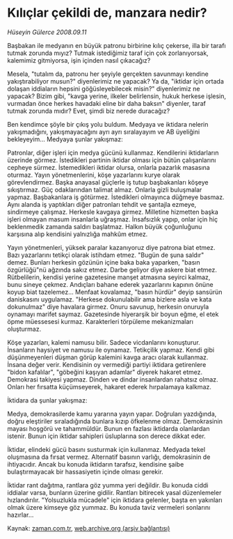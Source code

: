 # Kılıçlar çekildi de, manzara nedir?

*Hüseyin Gülerce 2008.09.11*

<tr><td class="metin" colspan="2" style="padding-top: 20px; padding-left: 5px; padding-right: 10px;">Başbakan ile medyanın en büyük patronu birbirine kılıç çekerse, illa bir tarafı tutmak zorunda mıyız? Tutmak istediğimiz taraf için çok zorlanıyorsak, kalemimiz gitmiyorsa, işin içinden nasıl çıkacağız?</td></tr><tr><td class="metin" colspan="2" style="padding-top: 20px; padding-left: 5px; padding-right: 10px;"><p>Mesela, "tutalım da, patronu her şeyiyle gerçekten savunmayı kendine yakıştırabiliyor musun?" diyenlerimiz ne yapacak? Ya da, "iktidar için ortada dolaşan iddiaların hepsini göğüsleyebilecek misin?" diyenlerimiz ne yapacak? Bizim gibi, "kavga yerine, ilkeler belirlensin, hukuk herkese işlesin, vurmadan önce herkes havadaki eline bir daha baksın" diyenler, taraf tutmak zorunda mıdır? Evet, şimdi biz nerede duracağız?
<p> Ben kendimce şöyle bir çıkış yolu buldum. Medyaya ve iktidara nelerin yakışmadığını, yakışmayacağını ayrı ayrı sıralayayım ve AB üyeliğini bekleyeyim... Medyaya şunlar yakışmaz:
<p> Patronlar, diğer işleri için medya gücünü kullanmaz. Kendilerini iktidarların üzerinde görmez. İstedikleri partinin iktidar olması için bütün çalışanlarını cepheye sürmez. İstemedikleri iktidar olursa, onlarla pazarlık masasına oturmaz. Yayın yönetmenlerini, köşe yazarlarını kurye olarak görevlendirmez. Başka anayasal güçlerle iş tutup başbakanları köşeye sıkıştırmaz. Güç odaklarından talimat almaz. Onlarla gizli buluşmalar yapmaz. Başbakanlara iş götürmez. İstedikleri olmayınca düğmeye basmaz. Aynı alanda iş yaptıkları diğer patronları tehdit ve şantajla ezmeye, sindirmeye çalışmaz. Herkesle kavgaya girmez. Milletine hizmetten başka işleri olmayan masum insanlarla uğraşmaz. İnsafsızlık yapıp, onlar için hiç beklenmedik zamanda saldırı başlatmaz. Halkın büyük çoğunluğunu karşısına alıp kendisini yalnızlığa mahkûm etmez.
<p> Yayın yönetmenleri, yüksek paralar kazanıyoruz diye patrona biat etmez. Bazı yazarlarını tetikçi olarak istihdam etmez. "Bugün de şuna saldır" demez. Bunları herkesin gözünün içine baka baka yaparken, "basın özgürlüğü"nü ağzında sakız etmez. Darbe geliyor diye askere biat etmez. Rütbelilerin, kendisi yerine gazetesine manşet atmasına seyirci kalmaz, bunu sineye çekmez. Andıçları bahane ederek yazarlarını kapının önüne koyup biat tazelemez... Menfaat kovalamaz, "basın hürdür" deyip sansürün daniskasını uygulamaz. "Herkese dokunulabilir ama bizlere asla ve kata dokunulmaz" diye havalara girmez. Onuru savunup, herkesin onuruyla oynamayı marifet saymaz. Gazetesinde hiyerarşik bir boyun eğme, el etek öpme müessesesi kurmaz. Karakterleri törpüleme mekanizmaları oluşturmaz.
<p> Köşe yazarları, kalemi namusu bilir. Sadece vicdanlarını konuşturur. İnsanların haysiyet ve namusu ile oynamaz. Tetikçilik yapmaz. Kendi gibi düşünmeyenleri düşman görüp kalemini kavga aracı olarak kullanmaz. İnsana değer verir. Kendisinin oy vermediği partiyi iktidara getirenlere "bidon kafalılar", "göbeğini kaşıyan adamlar" diyerek hakaret etmez. Demokrasi takiyesi yapmaz. Dinden ve dindar insanlardan rahatsız olmaz. Onları her fırsatta küçümseyerek, hakaret ederek hırpalamaya kalkmaz.
<p> İktidara da şunlar yakışmaz:
<p> Medya, demokrasilerde kamu yararına yayın yapar. Doğruları yazdığında, doğru eleştiriler sıraladığında bunlara kızıp öfkelenme olmaz. Demokrasinin mayası hoşgörü ve tahammüldür. Bunun en fazlası iktidarda olanlardan istenir. Bunun için iktidar sahipleri üsluplarına son derece dikkat eder.
<p> İktidar, elindeki gücü basını susturmak için kullanmaz. Medyada tekel oluşmasına da fırsat vermez. Alternatif basının varlığı, demokrasinin de ihtiyacıdır. Ancak bu konuda iktidarın tarafsız, kendisine şaibe bulaştırmayacak bir hassasiyetin içinde olması gerekir.
<p> İktidar rant dağıtma, rantlara göz yumma yeri değildir. Bu konuda ciddi iddialar varsa, bunların üzerine gidilir. Rantları bitirecek yasal düzenlemeler hızlandırılır. "Yolsuzlukla mücadele" için iktidara gelenler, başta en yakınları olmak üzere kimseye göz yummaz. Bu konuda taviz vermeleri sonlarını hazırlar...<br/></p></p></p></p></p></p></p></p></p></td></tr>

Kaynak: [zaman.com.tr](http://zaman.com.tr/yazar.do?yazino=736706), [web.archive.org (arşiv bağlantısı)](http://web.archive.org/web/20080915212319/http://www.zaman.com.tr:80/yazar.do?yazino=736706)
